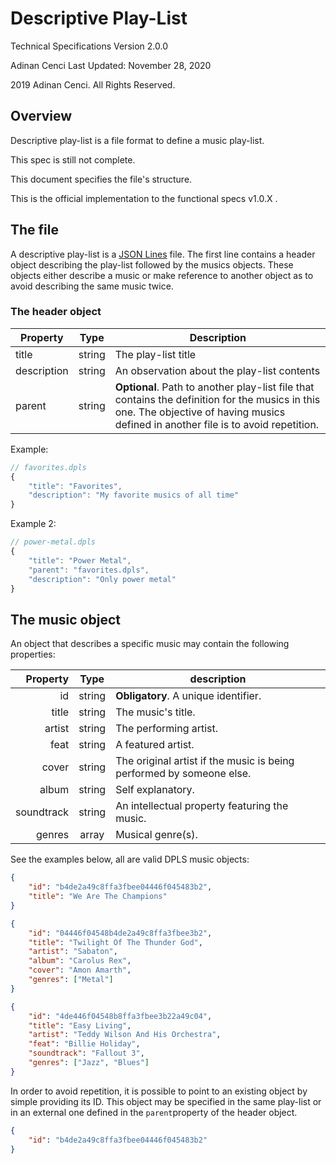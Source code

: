 # Descriptive Play-List

Technical Specifications
Version 2.0.0

Adinan Cenci
Last Updated: November 28, 2020

2019 Adinan Cenci. All Rights Reserved. 

## Overview

Descriptive play-list is a file format to define a music play-list.

This spec is still not complete.

This document specifies the file's structure. 

This is the official implementation to the functional specs v1.0.X .

## The file

A descriptive play-list is a [JSON Lines](https://jsonlines.org/) file. The first line contains a header object describing the play-list followed by the musics objects. These objects either describe a music or make reference to another object as to avoid describing the same music twice.

### The header object

| Property    | Type   | Description                                                  |
| ----------- | ------ | ------------------------------------------------------------ |
| title       | string | The play-list title                                          |
| description | string | An observation about the play-list contents                  |
| parent      | string | **Optional**. Path to another play-list file that contains the definition for the musics in this one. The objective of having musics defined in another file is to avoid repetition. |


Example:

```javascript
// favorites.dpls
{
    "title": "Favorites", 
    "description": "My favorite musics of all time"
}
```

Example 2:

```javascript
// power-metal.dpls
{
    "title": "Power Metal", 
    "parent": "favorites.dpls", 
    "description": "Only power metal"
}
```



## The music object

An object that describes a specific music may contain the following properties:

|   Property |  Type  | description                                                  |
| ---------: | :----: | ------------------------------------------------------------ |
|         id | string | **Obligatory**. A unique identifier.                         |
|      title | string | The music's title.                                           |
|     artist | string | The performing artist.                                       |
|       feat | string | A featured artist.                                           |
|      cover | string | The original artist if the music is being performed by someone else. |
|      album | string | Self explanatory.                                            |
| soundtrack | string | An intellectual property featuring the music.                |
|     genres | array  | Musical genre(s).                                            |

See the examples below, all are valid DPLS music objects:

```json
{
    "id": "b4de2a49c8ffa3fbee04446f045483b2", 
    "title": "We Are The Champions"
}
```
```json
{
    "id": "04446f04548b4de2a49c8ffa3fbee3b2", 
    "title": "Twilight Of The Thunder God", 
    "artist": "Sabaton", 
    "album": "Carolus Rex", 
    "cover": "Amon Amarth",
    "genres": ["Metal"]
}
```
```json
{
    "id": "4de446f04548b8ffa3fbee3b22a49c04", 
    "title": "Easy Living", 
    "artist": "Teddy Wilson And His Orchestra", 
    "feat": "Billie Holiday", 
    "soundtrack": "Fallout 3", 
    "genres": ["Jazz", "Blues"]
}
```

In order to avoid repetition, it is possible to point to an existing object by simple providing its ID. This object may be specified in the same play-list or in an external one defined in the `parent`property of the header object.

```json
{
    "id": "b4de2a49c8ffa3fbee04446f045483b2"
}
```

